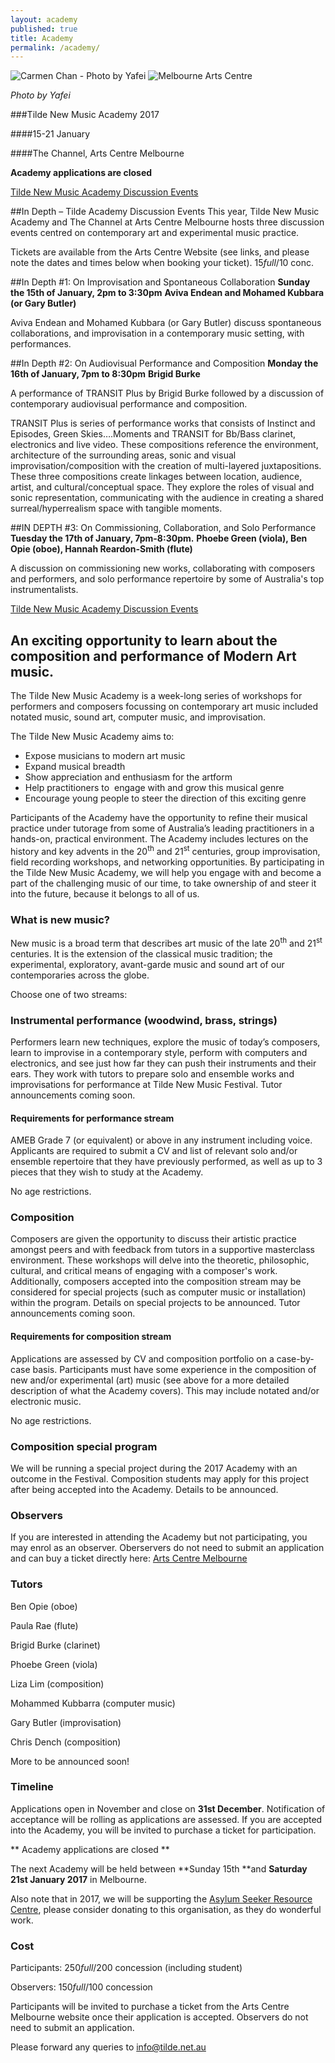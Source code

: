 ```yaml
---
layout: academy
published: true
title: Academy
permalink: /academy/
---
```

![Carmen Chan - Photo by Yafei]({{site.baseurl}}/images/TNMA_2017.jpg) ![Melbourne Arts Centre]({{site.baseurl}}/images/arts-centre-logo.svg)

_Photo by Yafei_

###Tilde New Music Academy 2017

####15-21 January 

####The Channel, Arts Centre Melbourne

**Academy applications are closed**

[Tilde New Music Academy Discussion Events](https://www.artscentremelbourne.com.au/whats-on/2017/the-channel/tilde-new-music-academy-public-program)

##In Depth – Tilde Academy Discussion Events
This year, Tilde New Music Academy and The Channel at Arts Centre Melbourne hosts three discussion events centred on contemporary art and experimental music practice. 

Tickets are available from the Arts Centre Website (see links, and please note the dates and times below when booking your ticket). $15 full/$10 conc.

##In Depth #1: On Improvisation and Spontaneous Collaboration
**Sunday the 15th of January, 2pm to 3:30pm**
**Aviva Endean and Mohamed Kubbara (or Gary Butler)**

Aviva Endean and Mohamed Kubbara (or Gary Butler) discuss spontaneous collaborations, and improvisation in a contemporary music setting, with performances. 


##In Depth #2: On Audiovisual Performance and Composition
**Monday the 16th of January, 7pm to 8:30pm**
**Brigid Burke**

A performance of TRANSIT Plus by Brigid Burke followed by a discussion of contemporary audiovisual performance and composition.

TRANSIT Plus is series of performance works that consists of Instinct and Episodes, Green Skies….Moments and TRANSIT for Bb/Bass clarinet, electronics and live video. These compositions reference the environment, architecture of the surrounding areas, sonic and visual improvisation/composition with the creation of multi-layered juxtapositions. These three compositions create linkages between location, audience, artist, and cultural/conceptual space. They explore the roles of visual and sonic representation, communicating with the audience in creating a shared surreal/hyperrealism space with tangible moments.

##IN DEPTH #3: On Commissioning, Collaboration, and Solo Performance
**Tuesday the 17th of January, 7pm-8:30pm.**
**Phoebe Green (viola), Ben Opie (oboe), Hannah Reardon-Smith (flute)**

A discussion on commissioning new works, collaborating with composers and performers, and solo performance repertoire by some of Australia's top instrumentalists.

[Tilde New Music Academy Discussion Events](https://www.artscentremelbourne.com.au/whats-on/2017/the-channel/tilde-new-music-academy-public-program)

## An exciting opportunity to learn about the composition and performance of Modern Art music.

The Tilde New Music Academy is a week-long series of workshops for performers and composers focussing on contemporary art music included notated music, sound art, computer music, and improvisation.

The Tilde New Music Academy aims to:

*   Expose musicians to modern art music
*   Expand musical breadth
*   Show appreciation and enthusiasm for the artform
*   Help practitioners to  engage with and grow this musical genre
*   Encourage young people to steer the direction of this exciting genre

Participants of the Academy have the opportunity to refine their musical practice under tutorage from some of Australia’s leading practitioners in a hands-on, practical environment. The Academy includes lectures on the history and key advents in the 20<sup>th</sup> and 21<sup>st</sup> centuries, group improvisation, field recording workshops, and networking opportunities. By participating in the Tilde New Music Academy, we will help you engage with and become a part of the challenging music of our time, to take ownership of and steer it into the future, because it belongs to all of us.

### What is new music?

New music is a broad term that describes art music of the late 20<sup>th</sup> and 21<sup>st</sup> centuries. It is the extension of the classical music tradition; the experimental, exploratory, avant-garde music and sound art of our contemporaries across the globe.

Choose one of two streams:

### Instrumental performance (woodwind, brass, strings)

Performers learn new techniques, explore the music of today’s composers, learn to improvise in a contemporary style, perform with computers and electronics, and see just how far they can push their instruments and their ears. They work with tutors to prepare solo and ensemble works and improvisations for performance at Tilde New Music Festival. Tutor announcements coming soon.

#### Requirements for performance stream

AMEB Grade 7 (or equivalent) or above in any instrument including voice. Applicants are required to submit a CV and list of relevant solo and/or ensemble repertoire that they have previously performed, as well as up to 3 pieces that they wish to study at the Academy.

No age restrictions.

### Composition

Composers are given the opportunity to discuss their artistic practice amongst peers and with feedback from tutors in a supportive masterclass environment. These workshops will delve into the theoretic, philosophic, cultural, and critical means of engaging with a composer's work. Additionally, composers accepted into the composition stream may be considered for special projects (such as computer music or installation) within the program. Details on special projects to be announced. Tutor announcements coming soon.

#### Requirements for composition stream

Applications are assessed by CV and composition portfolio on a case-by-case basis. Participants must have some experience in the composition of new and/or experimental (art) music (see above for a more detailed description of what the Academy covers). This may include notated and/or electronic music.

No age restrictions.

### Composition special program

We will be running a special project during the 2017 Academy with an outcome in the Festival. Composition students may apply for this project after being accepted into the Academy. Details to be announced.

### Observers

If you are interested in attending the Academy but not participating, you may enrol as an observer. Oberservers do not need to submit an application and can buy a ticket directly here: [Arts Centre Melbourne](https://www.artscentremelbourne.com.au/whats-on/2017/the-channel/tilde-new-music-academy)

### Tutors

Ben Opie (oboe)

Paula Rae (flute)

Brigid Burke (clarinet)

Phoebe Green (viola)

Liza Lim (composition)

Mohammed Kubbarra (computer music)

Gary Butler (improvisation)

Chris Dench (composition)

More to be announced soon!

### Timeline

Applications open in November and close on **31st December**. Notification of acceptance will be rolling as applications are assessed. If you are accepted into the Academy, you will be invited to purchase a ticket for participation. 

** Academy applications are closed **

The next Academy will be held between **Sunday 15th **and **Saturday 21st January 2017** in Melbourne.

Also note that in 2017, we will be supporting the [Asylum Seeker Resource Centre](https://www.asrc.org.au/donate-now/), please consider donating to this organisation, as they do wonderful work.

### Cost

Participants: $250 full/$200 concession (including student)

Observers: $150 full/$100 concession

Participants will be invited to purchase a ticket from the Arts Centre Melbourne website once their application is accepted. Observers do not need to submit an application.


Please forward any queries to info@tilde.net.au 


